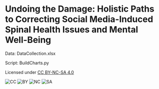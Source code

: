 # Undoing the Damage: Holistic Paths to Correcting Social Media-Induced Spinal Health Issues and Mental Well-Being


Data: DataCollection.xlsx


Script: BuildCharts.py

Licensed under [CC BY-NC-SA 4.0](https://creativecommons.org/licenses/by-nc-sa/4.0/?ref=chooser-v1)

![CC](https://mirrors.creativecommons.org/presskit/icons/cc.svg?ref=chooser-v1) ![BY](https://mirrors.creativecommons.org/presskit/icons/by.svg?ref=chooser-v1) ![NC](https://mirrors.creativecommons.org/presskit/icons/nc.svg?ref=chooser-v1) ![SA](https://mirrors.creativecommons.org/presskit/icons/sa.svg?ref=chooser-v1)
